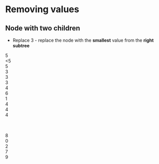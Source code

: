 # Removing values

## Node with two children

* Replace 3 - replace the node with the **smallest** value from the **right subtree**

<div class="row mb-2">
    <div class="node" id="removing-two-right-1">
        <div class="node-inner fragment fragment-dn" data-style="out">
        5
        </div>
        <div class="node-inner fragment fragment-dn background-green" data-style="in-out">
        &lt;5
        </div>
        <div class="node-inner fragment fragment-dn" data-style="in" data-index="2">
        5
        </div>
    </div>
</div>

<div class="row mb-2">
    <div></div>
    <div class="node" id="removing-two-right-2">
        <div class="node-inner fragment fragment-dn" data-style="out" data-index="2">
        3
        </div>
        <div class="node-inner fragment fragment-dn background-green" data-style="in-out" data-index="2">
        3
        </div>
        <div class="node-inner fragment fragment-dn background-green" data-style="in-out" data-index="3">
        3
        </div>
        <div class="node-inner fragment fragment-dn background-blue" data-style="in" data-index="4">
        4
        </div>
    </div>
    <div class="node" id="removing-two-right-3">
        <div class="node-inner">
        6
        </div>
    </div>
    <div></div>
</div>


<div class="row mb-2" >
    <div class="node" id="removing-two-right-4">
        <div class="node-inner">
        1
        </div>
    </div>
    <div class="node fragment fragment-dn" id="removing-two-right-5" data-index="4" data-style="out">
        <div class="node-inner fragment fragment-dn" data-style="out" data-index="3">
        4
        </div>
        <div class="node-inner fragment fragment-dn background-blue" data-style="in-out" data-index="3">
        4
        </div>
        <div class="node-inner fragment fragment-dn" data-style="in" data-index="4">
        4
        </div>
    </div>
    <div class="node fragment fragment-dn" data-style="in" data-index="4" style="min-width: 48px; min-height: 48px;"></div>
    <div class="node" id="removing-two-right-6">
        <div class="node-inner">
        8
        </div>
    </div>
</div>

<div class="row mb-2" >
    <div class="node" id="removing-two-right-7">
        <div class="node-inner">
        0
        </div>
    </div>
    <div class="node" id="removing-two-right-8">
        <div class="node-inner">
        2
        </div>
    </div>
    <div></div>
    <div></div>
    <div></div>
    <div></div>
    <div></div>
    <div class="node" id="removing-two-right-9">
        <div class="node-inner">
        7
        </div>
    </div>
    <div class="node" id="removing-two-right-10">
        <div class="node-inner">
        9
        </div>
    </div>
</div>


<div class="line line-arrow-end" data-from="removing-two-right-1" data-to="removing-two-right-2" data-from-side="b" data-to-side="t"></div>
<div class="line line-arrow-end" data-from="removing-two-right-1" data-to="removing-two-right-3" data-from-side="b" data-to-side="t"></div>
<div class="line line-arrow-end" data-from="removing-two-right-2" data-to="removing-two-right-4" data-from-side="b" data-to-side="t"></div>
<div class="line line-arrow-end" data-from="removing-two-right-2" data-to="removing-two-right-5" data-from-side="b" data-to-side="t"></div>
<div class="line line-arrow-end" data-from="removing-two-right-3" data-to="removing-two-right-6" data-from-side="b" data-to-side="t"></div>
<div class="line line-arrow-end" data-from="removing-two-right-4" data-to="removing-two-right-7" data-from-side="b" data-to-side="t"></div>
<div class="line line-arrow-end" data-from="removing-two-right-4" data-to="removing-two-right-8" data-from-side="b" data-to-side="t"></div>
<div class="line line-arrow-end" data-from="removing-two-right-6" data-to="removing-two-right-9" data-from-side="b" data-to-side="t"></div>
<div class="line line-arrow-end" data-from="removing-two-right-6" data-to="removing-two-right-10" data-from-side="b" data-to-side="t"></div>


